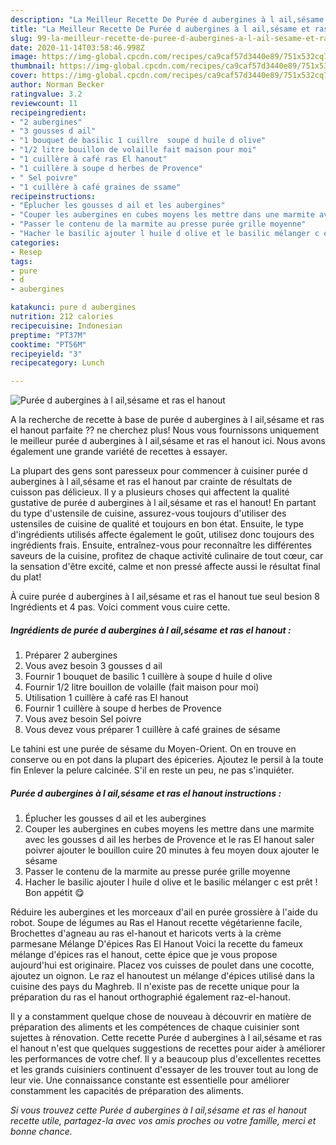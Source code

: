 ```yaml
---
description: "La Meilleur Recette De Purée d aubergines à l ail,sésame et ras el hanout"
title: "La Meilleur Recette De Purée d aubergines à l ail,sésame et ras el hanout"
slug: 99-la-meilleur-recette-de-puree-d-aubergines-a-l-ail-sesame-et-ras-el-hanout
date: 2020-11-14T03:58:46.998Z
image: https://img-global.cpcdn.com/recipes/ca9caf57d3440e89/751x532cq70/puree-d-aubergines-a-l-ailsesame-et-ras-el-hanout-photo-principale-de-la-recette.jpg
thumbnail: https://img-global.cpcdn.com/recipes/ca9caf57d3440e89/751x532cq70/puree-d-aubergines-a-l-ailsesame-et-ras-el-hanout-photo-principale-de-la-recette.jpg
cover: https://img-global.cpcdn.com/recipes/ca9caf57d3440e89/751x532cq70/puree-d-aubergines-a-l-ailsesame-et-ras-el-hanout-photo-principale-de-la-recette.jpg
author: Norman Becker
ratingvalue: 3.2
reviewcount: 11
recipeingredient:
- "2 aubergines"
- "3 gousses d ail"
- "1 bouquet de basilic 1 cuillre  soupe d huile d olive"
- "1/2 litre bouillon de volaille fait maison pour moi"
- "1 cuillère à café ras El hanout"
- "1 cuillère à soupe d herbes de Provence"
- " Sel poivre"
- "1 cuillère à café graines de ssame"
recipeinstructions:
- "Éplucher les gousses d ail et les aubergines"
- "Couper les aubergines en cubes moyens les mettre dans une marmite avec les gousses d ail les herbes de Provence et le ras El hanout saler poivrer ajouter le bouillon cuire 20 minutes à feu moyen doux ajouter le sésame"
- "Passer le contenu de la marmite au presse purée grille moyenne"
- "Hacher le basilic ajouter l huile d olive et le basilic mélanger c est prêt ! Bon appétit 😋"
categories:
- Resep
tags:
- pure
- d
- aubergines

katakunci: pure d aubergines 
nutrition: 212 calories
recipecuisine: Indonesian
preptime: "PT37M"
cooktime: "PT56M"
recipeyield: "3"
recipecategory: Lunch

---
```



![Purée d aubergines à l ail,sésame et ras el hanout](https://img-global.cpcdn.com/recipes/ca9caf57d3440e89/751x532cq70/puree-d-aubergines-a-l-ailsesame-et-ras-el-hanout-photo-principale-de-la-recette.jpg)

A la recherche de recette à base de purée d aubergines à l ail,sésame et ras el hanout parfaite ?? ne cherchez plus! Nous vous fournissons uniquement le meilleur purée d aubergines à l ail,sésame et ras el hanout ici. Nous avons également une grande variété de recettes à essayer.

La plupart des gens sont paresseux pour commencer à cuisiner purée d aubergines à l ail,sésame et ras el hanout par crainte de résultats de cuisson pas délicieux. Il y a plusieurs choses qui affectent la qualité gustative de purée d aubergines à l ail,sésame et ras el hanout! En partant du type d'ustensile de cuisine, assurez-vous toujours d'utiliser des ustensiles de cuisine de qualité et toujours en bon état. Ensuite, le type d'ingrédients utilisés affecte également le goût, utilisez donc toujours des ingrédients frais. Ensuite, entraînez-vous pour reconnaître les différentes saveurs de la cuisine, profitez de chaque activité culinaire de tout cœur, car la sensation d'être excité, calme et non pressé affecte aussi le résultat final du plat!

<!--inarticleads1-->

À cuire purée d aubergines à l ail,sésame et ras el hanout tue seul besion 8 Ingrédients et 4 pas. Voici comment vous cuire cette.

##### Ingrédients de purée d aubergines à l ail,sésame et ras el hanout :

1. Préparer 2 aubergines
1. Vous avez besoin 3 gousses d ail
1. Fournir 1 bouquet de basilic 1 cuillère à soupe d huile d olive
1. Fournir 1/2 litre bouillon de volaille (fait maison pour moi)
1. Utilisation 1 cuillère à café ras El hanout
1. Fournir 1 cuillère à soupe d herbes de Provence
1. Vous avez besoin  Sel poivre
1. Vous devez vous préparer 1 cuillère à café graines de sésame


Le tahini est une purée de sésame du Moyen-Orient. On en trouve en conserve ou en pot dans la plupart des épiceries. Ajoutez le persil à la toute fin Enlever la pelure calcinée. S&#39;il en reste un peu, ne pas s&#39;inquiéter. 

<!--inarticleads2-->

##### Purée d aubergines à l ail,sésame et ras el hanout instructions :

1. Éplucher les gousses d ail et les aubergines
1. Couper les aubergines en cubes moyens les mettre dans une marmite avec les gousses d ail les herbes de Provence et le ras El hanout saler poivrer ajouter le bouillon cuire 20 minutes à feu moyen doux ajouter le sésame
1. Passer le contenu de la marmite au presse purée grille moyenne
1. Hacher le basilic ajouter l huile d olive et le basilic mélanger c est prêt ! Bon appétit 😋


Réduire les aubergines et les morceaux d&#39;ail en purée grossière à l&#39;aide du robot. Soupe de légumes au Ras el Hanout recette végétarienne facile, Brochettes d&#39;agneau au ras el-hanout et haricots verts à la crème parmesane Mélange D&#39;épices Ras El Hanout Voici la recette du fameux mélange d&#39;épices ras el hanout, cette épice que je vous propose aujourd&#39;hui est originaire. Placez vos cuisses de poulet dans une cocotte, ajoutez un oignon. Le raz el hanoutest un mélange d&#39;épices utilisé dans la cuisine des pays du Maghreb. Il n&#39;existe pas de recette unique pour la préparation du ras el hanout orthographié également raz-el-hanout. 

<!--inarticleads1-->

<p>
Il y a constamment quelque chose de nouveau à découvrir en matière de préparation des aliments et les compétences de chaque cuisinier sont sujettes à rénovation. Cette recette Purée d aubergines à l ail,sésame et ras el hanout n'est que quelques suggestions de recettes pour aider à améliorer les performances de votre chef. Il y a beaucoup plus d'excellentes recettes et les grands cuisiniers continuent d'essayer de les trouver tout au long de leur vie. Une connaissance constante est essentielle pour améliorer constamment les capacités de préparation des aliments.
</p>

<p>
<i>Si vous trouvez cette Purée d aubergines à l ail,sésame et ras el hanout recette utile, partagez-la avec vos amis proches ou votre famille, merci et bonne chance.</i>
</p>
